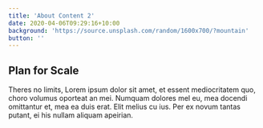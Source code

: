 ```yaml
---
title: 'About Content 2'
date: 2020-04-06T09:29:16+10:00
background: 'https://source.unsplash.com/random/1600x700/?mountain'
button: ''
---
```


## Plan for Scale

Theres no limits, Lorem ipsum dolor sit amet, et essent mediocritatem quo, choro volumus oporteat an mei. Numquam dolores mel eu, mea docendi omittantur et, mea ea duis erat. Elit melius cu ius. Per ex novum tantas putant, ei his nullam aliquam apeirian.
